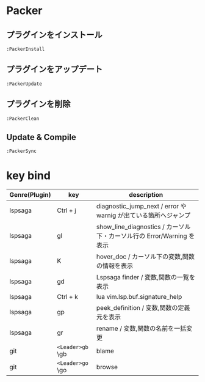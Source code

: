 # Packer

## プラグインをインストール

```
:PackerInstall
```

## プラグインをアップデート

```
:PackerUpdate
```

## プラグインを削除

```
:PackerClean
```

## Update & Compile

```
:PackerSync
```

# key bind

| Genre(Plugin) | key              | description                                                           |
| ------------- | ---------------- | --------------------------------------------------------------------- |
| lspsaga       | <C-j> Ctrl + j   | diagnostic_jump_next / error や warnig が出ている箇所へジャンプ       |
| lspsaga       | gl               | show_line_diagnostics / カーソル下・カーソル行の Error/Warning を表示 |
| lspsaga       | K                | hover_doc / カーソル下の変数,関数の情報を表示                         |
| lspsaga       | gd               | Lspsaga finder / 変数,関数の一覧を表示                                |
| lspsaga       | <C-k> Ctrl + k   | lua vim.lsp.buf.signature_help                                        |
| lspsaga       | gp               | peek_definition / 変数,関数の定義元を表示                             |
| lspsaga       | gr               | rename / 変数,関数の名前を一括変更　                                  |
| git           | `<Leader>gb` \gb | blame                                                                 |
| git           | `<Leader>go` \go | browse                                                                |
